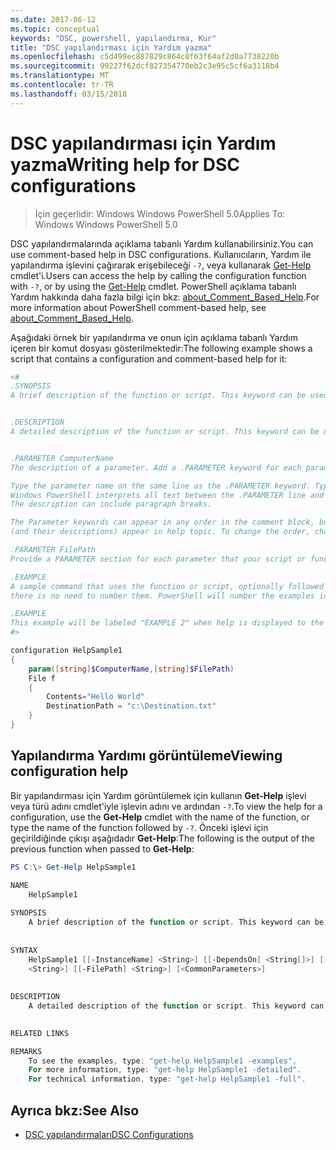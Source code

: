 ```yaml
---
ms.date: 2017-06-12
ms.topic: conceptual
keywords: "DSC, powershell, yapılandırma, Kur"
title: "DSC yapılandırması için Yardım yazma"
ms.openlocfilehash: c5d499ec887829c864c0f63f64af2d0a7738220b
ms.sourcegitcommit: 99227f62dcf827354770eb2c3e95c5cf6a3118b4
ms.translationtype: MT
ms.contentlocale: tr-TR
ms.lasthandoff: 03/15/2018
---
```

# <a name="writing-help-for-dsc-configurations"></a><span data-ttu-id="d4fd1-103">DSC yapılandırması için Yardım yazma</span><span class="sxs-lookup"><span data-stu-id="d4fd1-103">Writing help for DSC configurations</span></span>

><span data-ttu-id="d4fd1-104">İçin geçerlidir: Windows Windows PowerShell 5.0</span><span class="sxs-lookup"><span data-stu-id="d4fd1-104">Applies To: Windows Windows PowerShell 5.0</span></span>

<span data-ttu-id="d4fd1-105">DSC yapılandırmalarında açıklama tabanlı Yardım kullanabilirsiniz.</span><span class="sxs-lookup"><span data-stu-id="d4fd1-105">You can use comment-based help in DSC configurations.</span></span> <span data-ttu-id="d4fd1-106">Kullanıcıların, Yardım ile yapılandırma işlevini çağırarak erişebileceği `-?`, veya kullanarak [Get-Help](https://technet.microsoft.com/library/hh849696.aspx) cmdlet'i.</span><span class="sxs-lookup"><span data-stu-id="d4fd1-106">Users can access the help by calling the configuration function with `-?`, or by using the [Get-Help](https://technet.microsoft.com/library/hh849696.aspx) cmdlet.</span></span> <span data-ttu-id="d4fd1-107">PowerShell açıklama tabanlı Yardım hakkında daha fazla bilgi için bkz: [about_Comment_Based_Help](https://technet.microsoft.com/library/hh847834.aspx).</span><span class="sxs-lookup"><span data-stu-id="d4fd1-107">For more information about PowerShell comment-based help, see [about_Comment_Based_Help](https://technet.microsoft.com/library/hh847834.aspx).</span></span>

<span data-ttu-id="d4fd1-108">Aşağıdaki örnek bir yapılandırma ve onun için açıklama tabanlı Yardım içeren bir komut dosyası gösterilmektedir:</span><span class="sxs-lookup"><span data-stu-id="d4fd1-108">The following example shows a script that contains a configuration and comment-based help for it:</span></span>

```powershell
<#
.SYNOPSIS
A brief description of the function or script. This keyword can be used only once for each configuration.


.DESCRIPTION
A detailed description of the function or script. This keyword can be used only once for each configuration.


.PARAMETER ComputerName
The description of a parameter. Add a .PARAMETER keyword for each parameter in the function or script syntax.

Type the parameter name on the same line as the .PARAMETER keyword. Type the parameter description on the lines following the .PARAMETER keyword. 
Windows PowerShell interprets all text between the .PARAMETER line and the next keyword or the end of the comment block as part of the parameter description. 
The description can include paragraph breaks.

The Parameter keywords can appear in any order in the comment block, but the function or script syntax determines the order in which the parameters 
(and their descriptions) appear in help topic. To change the order, change the syntax.

.PARAMETER FilePath
Provide a PARAMETER section for each parameter that your script or function accepts.

.EXAMPLE
A sample command that uses the function or script, optionally followed by sample output and a description. Repeat this keyword for each example. If you have multiple examples,
there is no need to number them. PowerShell will number the examples in help text.

.EXAMPLE
This example will be labeled "EXAMPLE 2" when help is displayed to the user.
#>

configuration HelpSample1
{
    param([string]$ComputerName,[string]$FilePath)
    File f
    {
        Contents="Hello World"
        DestinationPath = "c:\Destination.txt"
    }
}
```

## <a name="viewing-configuration-help"></a><span data-ttu-id="d4fd1-109">Yapılandırma Yardımı görüntüleme</span><span class="sxs-lookup"><span data-stu-id="d4fd1-109">Viewing configuration help</span></span>

<span data-ttu-id="d4fd1-110">Bir yapılandırması için Yardım görüntülemek için kullanın **Get-Help** işlevi veya türü adını cmdlet'iyle işlevin adını ve ardından `-?`.</span><span class="sxs-lookup"><span data-stu-id="d4fd1-110">To view the help for a configuration, use the **Get-Help** cmdlet with the name of the function, or type the name of the function followed by `-?`.</span></span> <span data-ttu-id="d4fd1-111">Önceki işlevi için geçirildiğinde çıkışı aşağıdadır **Get-Help**:</span><span class="sxs-lookup"><span data-stu-id="d4fd1-111">The following is the output of the previous function when passed to **Get-Help**:</span></span>

```powershell
PS C:\> Get-Help HelpSample1

NAME
    HelpSample1
    
SYNOPSIS
    A brief description of the function or script. This keyword can be used only once for each configuration.
    
    
SYNTAX
    HelpSample1 [[-InstanceName] <String>] [[-DependsOn] <String[]>] [[-OutputPath] <String>] [[-ConfigurationData] <Hashtable>] [[-ComputerName] 
    <String>] [[-FilePath] <String>] [<CommonParameters>]
    
    
DESCRIPTION
    A detailed description of the function or script. This keyword can be used only once for each configuration.
    

RELATED LINKS

REMARKS
    To see the examples, type: "get-help HelpSample1 -examples".
    For more information, type: "get-help HelpSample1 -detailed".
    For technical information, type: "get-help HelpSample1 -full".
```

## <a name="see-also"></a><span data-ttu-id="d4fd1-112">Ayrıca bkz:</span><span class="sxs-lookup"><span data-stu-id="d4fd1-112">See Also</span></span>
* [<span data-ttu-id="d4fd1-113">DSC yapılandırmaları</span><span class="sxs-lookup"><span data-stu-id="d4fd1-113">DSC Configurations</span></span>](configurations.md)

